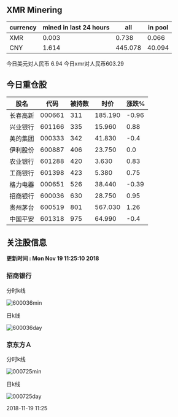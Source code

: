 ## XMR Minering

|currency|mined in last 24 hours|all|in pool|
|---|---|---|---|
|XMR|0.003|0.738|0.066|
|CNY|1.614|445.078|40.094|

今日美元对人民币 6.94	今日xmr对人民币603.29


## 今日重仓股 

|股名|代码|被持数|时价|涨跌%|
|---|---|---|---|---|
|长春高新|000661|311|185.190|-0.96|
|兴业银行|601166|335|15.960|0.88|
|美的集团|000333|342|41.830|-0.4|
|伊利股份|600887|406|23.750|0.0|
|农业银行|601288|420|3.630|0.83|
|工商银行|601398|423|5.380|0.75|
|格力电器|000651|526|38.440|-0.39|
|招商银行|600036|630|28.750|0.95|
|贵州茅台|600519|801|567.030|1.26|
|中国平安|601318|975|64.990|-0.4|

## 关注股信息
**更新时间 : Mon Nov 19 11:25:10 2018**
### 招商银行 
分时k线

![600036min](http://image.sinajs.cn/newchart/min/n/sh600036.gif)

日k线

![600036day](http://image.sinajs.cn/newchart/daily/n/sh600036.gif)

### 京东方Ａ 
分时k线

![000725min](http://image.sinajs.cn/newchart/min/n/sz000725.gif)

日k线

![000725day](http://image.sinajs.cn/newchart/daily/n/sz000725.gif)

2018-11-19 11:25